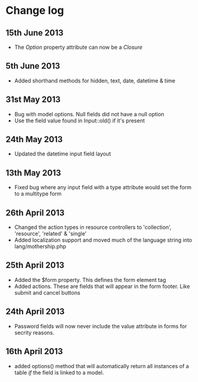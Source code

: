 # Change log

## 15th June 2013

* The _Option_ property attribute can now be a _Closure_

## 5th June 2013

* Added shorthand methods for hidden, text, date, datetime & time

## 31st May 2013

* Bug with model options. Null fields did not have a null option
* Use the field value found in Input::old() if it's present

## 24th May 2013

* Updated the datetime input field layout

## 13th May 2013

* Fixed bug where any input field with a type attribute would set the form to a multitype form

## 26th April 2013

* Changed the action types in resource controllers to 'collection', 'resource', 'related' & 'single'
* Added localization support and moved much of the language string into lang/mothership.php

## 25th April 2013

* Added the $form property. This defines the form element tag
* Added actions. These are fields that will appear in the form footer. Like submit and cancel buttons

## 24th April 2013

* Password fields will now never include the value attribute in forms for secrity reasons.

## 16th April 2013

* added options() method that will automatically return all instances of a table _if_ the field is linked to a model.